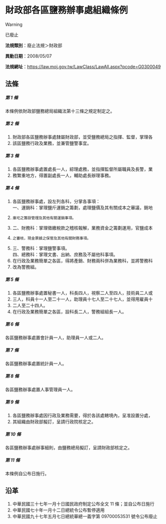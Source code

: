 # 財政部各區鹽務辦事處組織條例


> [!WARNING]
> 已廢止


**法規類別**：廢止法規＞財政部

**異動日期**：2008/05/07  

**法規網址**：https://law.moj.gov.tw/LawClass/LawAll.aspx?pcode=G0300049



## 法條
##### 第 1 條
本條例依財政部鹽務總局組織法第十三條之規定制定之。

##### 第 2 條
1. 財政部各區鹽務辦事處隸屬財政部，並受鹽務總局之指揮、監督，掌理各
1. 該區鹽務行政及業務，並兼管鹽警事宜。

##### 第 3 條
1. 各區鹽務辦事處置處長一人，綜理處務，並指揮監督所屬職員及長警，業
1. 務繁重地方，得置副處長一人，輔助處長辦理事務。

##### 第 4 條
1. 各區鹽務辦事處，設左列各科，分掌各事項：  
一、運銷科：掌理鹽斤運銷之籌劃，處理鹽價及其有關成本之審議，銷地
1.     庫坨之籌設管理及其他有關運銷事項。
1. 二、財務科：掌理徵繳稅款之稽核報解，業務資金之籌劃運用，官鹽成本
1.     之審核，現金票據之保管及其他有關財務事項。
1. 三、警務科：掌理鹽警事項。  
四、總務科：掌理文書、出納、庶務及不屬他科事項。
1. 在行政及業務簡單之各區，得將產銷、財務兩科併為業務科，並將警務科
1. 改為警務組。

##### 第 5 條
1. 各區鹽務辦事處置秘書一人，科長四人，視察二人至四人，技術員二人或
1. 三人，科員十一人至二十一人，助理員十七人至二十七人，並得用雇員十
1. 二人至二十四人。
1. 在行政及業務簡單之各區，設科長二人，警務組組長一人。

##### 第 6 條
各區鹽務辦事處置會計員一人，助理員一人或二人。

##### 第 7 條
各區鹽務辦事處置統計員一人。

##### 第 8 條
各區鹽務辦事處置人事管理員一人。

##### 第 9 條
1. 各區鹽務辦事處因行政及業務需要，得於各該處轄境內，呈准設置分處，
1. 其組織由財政部擬訂，呈請行政院核定之。

##### 第 10 條
各區鹽務辦事處辦事細則，由鹽務總局擬訂，呈請財政部核定之。

##### 第 11 條
本條例自公布日施行。

## 沿革
1. 中華民國三十七年一月十日國民政府制定公布全文 11 條；並自公布日施行
1. 中華民國七十年一月十二日總統令公布暫停適用
1. 中華民國九十七年五月七日總統華總一義字第 09700053531  號令公布廢止
